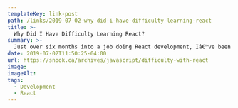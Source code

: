 ```yaml
---
templateKey: link-post
path: /links/2019-07-02-why-did-i-have-difficulty-learning-react
title: >-
  Why Did I Have Difficulty Learning React?
summary: >-
  Just over six months into a job doing React development, Iâ€™ve been trying to figure out why it has taken me so long to feel comfortable with it. (Comfortable feels a bit too ambitious of a word. Maybe competent?
date: 2019-07-02T11:50:25-04:00
url: https://snook.ca/archives/javascript/difficulty-with-react
image:
imageAlt:
tags:
  - Development
  - React
---
```

